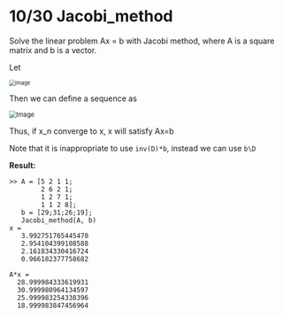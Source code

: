 # 10/30 Jacobi_method

Solve the linear problem Ax = b with Jacobi method, where A is a square matrix and b is a vector.

Let

<img src="https://imgur.com/Xbnl0XI.jpg" alt="Image" style="zoom:67%;" />

Then we can define a sequence as 

<img src="https://imgur.com/Q9bjn4J.jpg" alt="Image" style="zoom: 80%;" />

Thus, if x_n converge to x, x will satisfy Ax=b

Note that it is inappropriate to use `inv(D)*b`, instead we can use `b\D` 

**Result:**

```
>> A = [5 2 1 1;
        2 6 2 1;
        1 2 7 1;
        1 1 2 8];
   b = [29;31;26;19];
   Jacobi_method(A, b)
x = 
   3.992751765445470
   2.954104399108588
   2.161834330416724
   0.966182377758682

A*x = 
  28.999984333619931
  30.999980964134597
  25.999983254338396
  18.999983847456964

```
